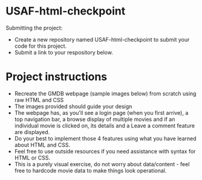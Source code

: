 # USAF-html-checkpoint

Submitting the project:

- Create a new repository named USAF-html-checkpoint to submit your code for this project.
- Submit a link to your respository below.

# Project instructions

- Recreate the GMDB webpage (sample images below) from scratch using raw HTML and CSS
- The images provided should guide your design
- The webpage has, as you'll see a login page (when you first arrive), a top navigation bar, a browse display of multiple movies and if an individual movie is clicked on, its details and a Leave a comment feature are displayed.
- Do your best to implement those 4 features using what you have learned about HTML and CSS.
- Feel free to use outside resources if you need assistance with syntax for HTML or CSS.
- This is a purely visual exercise, do not worry about data/content - feel free to hardcode movie data to make things look operational.